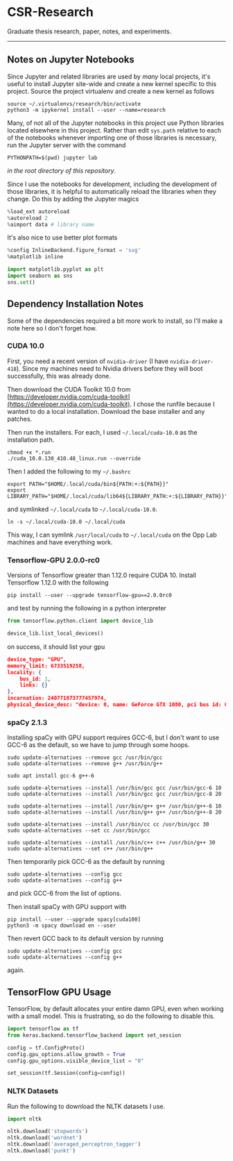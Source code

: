 # CSR-Research

Graduate thesis research, paper, notes, and experiments.

---

## Notes on Jupyter Notebooks

Since Jupyter and related libraries are used by *many* local projects, it's useful to install Jupyter site-wide and create a new kernel specific to this project.
Source the project virtualenv and create a new kernel as follows

```shell
source ~/.virtualenvs/research/bin/activate
python3 -m ipykernel install --user --name=research
```

Many, of not all of the Jupyter notebooks in this project use Python libraries located elsewhere in
this project. Rather than edit `sys.path` relative to each of the notebooks whenever importing one
of those libraries is necessary, run the Jupyter server with the command

```shell
PYTHONPATH=$(pwd) jupyter lab
```

*in the root directory of this repository*.

Since I use the notebooks for development, including the development of those libraries, it is helpful
to automatically reload the libraries when they change. Do this by adding the Jupyter magics

```python
%load_ext autoreload
%autoreload 2
%aimport data # library name
```

It's also nice to use better plot formats

```python
%config InlineBackend.figure_format = 'svg'
%matplotlib inline

import matplotlib.pyplot as plt
import seaborn as sns
sns.set()
```

## Dependency Installation Notes

Some of the dependencies required a bit more work to install, so I'll make a note here so I don't
forget how.

### CUDA 10.0

First, you need a recent version of `nvidia-driver` (I have `nvidia-driver-418`). Since my machines
need to Nvidia drivers before they will boot successfully, this was already done.

Then download the CUDA Toolkit 10.0 from [https://developer.nvidia.com/cuda-toolkit](https://developer.nvidia.com/cuda-toolkit).
I chose the runfile because I wanted to do a local installation. Download the base installer and any
patches.

Then run the installers. For each, I used `~/.local/cuda-10.0` as the installation path.

```shell
chmod +x *.run
./cuda_10.0.130_410.48_linux.run --override
```

Then I added the following to my `~/.bashrc`

```shell
export PATH="$HOME/.local/cuda/bin${PATH:+:${PATH}}"
export LIBRARY_PATH="$HOME/.local/cuda/lib64${LIBRARY_PATH:+:${LIBRARY_PATH}}"
```

and symlinked `~/.local/cuda` to `~/.local/cuda-10.0`.

```shell
ln -s ~/.local/cuda-10.0 ~/.local/cuda
```

This way, I can symlink `/usr/local/cuda` to `~/.local/cuda` on the Opp Lab machines and have
everything work.

### Tensorflow-GPU 2.0.0-rc0

Versions of Tensorflow greater than 1.12.0 require CUDA 10.
Install Tensorflow 1.12.0 with the following

```shell
pip install --user --upgrade tensorflow-gpu==2.0.0rc0
```

and test by running the following in a python interpreter

```python
from tensorflow.python.client import device_lib

device_lib.list_local_devices()
```

on success, it should list your gpu

```json
device_type: "GPU",
memory_limit: 6733519258,
locality: {
    bus_id: 1,
    links: {}
},
incarnation: 240771873777457974,
physical_device_desc: "device: 0, name: GeForce GTX 1080, pci bus id: 0000:02:00.0, compute capability: 6.1"
```

### spaCy 2.1.3

Installing spaCy with GPU support requires GCC-6, but I don't want to use GCC-6 as the default, so
we have to jump through some hoops.

```shell
sudo update-alternatives --remove gcc /usr/bin/gcc
sudo update-alternatives --remove g++ /usr/bin/g++

sudo apt install gcc-6 g++-6

sudo update-alternatives --install /usr/bin/gcc gcc /usr/bin/gcc-6 10
sudo update-alternatives --install /usr/bin/gcc gcc /usr/bin/gcc-8 20

sudo update-alternatives --install /usr/bin/g++ g++ /usr/bin/g++-6 10
sudo update-alternatives --install /usr/bin/g++ g++ /usr/bin/g++-8 20

sudo update-alternatives --install /usr/bin/cc cc /usr/bin/gcc 30
sudo update-alternatives --set cc /usr/bin/gcc

sudo update-alternatives --install /usr/bin/c++ c++ /usr/bin/g++ 30
sudo update-alternatives --set c++ /usr/bin/g++
```

Then temporarily pick GCC-6 as the default by running

```shell
sudo update-alternatives --config gcc
sudo update-alternatives --config g++
```

and pick GCC-6 from the list of options.

Then install spaCy with GPU support with

```shell
pip install --user --upgrade spacy[cuda100]
python3 -m spacy download en --user
```

Then revert GCC back to its default version by running

```shell
sudo update-alternatives --config gcc
sudo update-alternatives --config g++
```

again.

## TensorFlow GPU Usage

TensorFlow, by default allocates your entire damn GPU, even when working with a small model. This
is frustrating, so do the following to disable this.

```python
import tensorflow as tf
from keras.backend.tensorflow_backend import set_session

config = tf.ConfigProto()
config.gpu_options.allow_growth = True
config.gpu_options.visible_device_list = "0"

set_session(tf.Session(config=config))
```

### NLTK Datasets

Run the following to download the NLTK datasets I use.

```python
import nltk

nltk.download('stopwords')
nltk.download('wordnet')
nltk.download('averaged_perceptron_tagger')
nltk.download('punkt')
```

